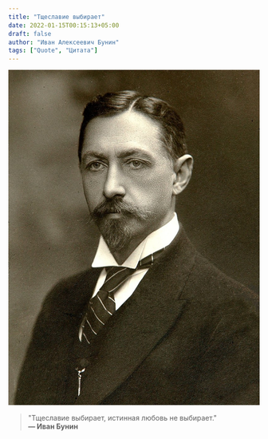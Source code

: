 ```yaml
---
title: "Тщеславие выбирает"
date: 2022-01-15T00:15:13+05:00
draft: false
author: "Иван Алексеевич Бунин"
tags: ["Quote", "Цитата"]
---
```


![Bunin](image.jpg)

>"Тщеславие выбирает, истинная любовь не выбирает."  
>**&mdash; Иван Бунин**